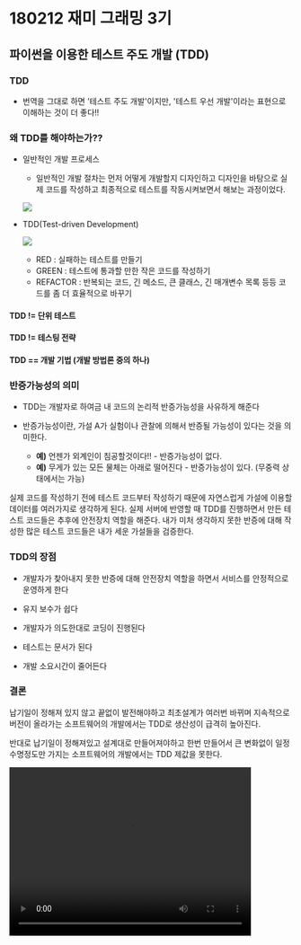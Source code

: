 # 180212 재미 그래밍 3기 

## 파이썬을 이용한 테스트 주도 개발 (TDD)

### TDD

- 번역을 그대로 하면 '테스트 주도 개발'이지만, '테스트 우선 개발'이라는 표현으로 이해하는 것이 더 좋다!!

### 왜 TDD를 해야하는가??

- 일반적인 개발 프로세스 

	- 일반적인 개발 절차는 먼저 어떻게 개발할지 디자인하고 디자인을 바탕으로 실제 코드를 작성하고 최종적으로 테스트를 작동시켜보면서 해보는 과정이었다.

	![](https://nesoy.github.io/assets/posts/20170131/1.PNG)

- TDD(Test-driven Development)

	![](https://nesoy.github.io/assets/posts/20170131/2.gif)
	
	- RED : 실패하는 테스트를 만들기
	- GREEN : 테스트에 통과할 만한 작은 코드를 작성하기
	- REFACTOR : 반복되는 코드, 긴 메소드, 큰 클래스, 긴 매개변수 목록 등등 코드를 좀 더 효율적으로 바꾸기

#### TDD != 단위 테스트
#### TDD != 테스팅 전략

#### TDD == 개발 기법 (개발 방법론 중의 하나)

### 반증가능성의 의미

- TDD는 개발자로 하여금 내 코드의 논리적 반증가능성을 사유하게 해준다 

- 반증가능성이란, 가설 A가 실험이나 관찰에 의해서 반증될 가능성이 있다는 것을 의미한다. 
	
	- **예)** 언젠가 외계인이 침공할것이다!! - 반증가능성이 없다.
	- **예)** 무게가 있는 모든 물체는 아래로 떨어진다 - 반증가능성이 있다. (무중력 상태에서는 가능)
	
	
실제 코드를 작성하기 전에 테스트 코드부터 작성하기 때문에 자연스럽게 가설에 이용할 데이터를 여러가지로 생각하게 된다. 실제 서버에 반영할 때 TDD를 진행하면서 만든 테스트 코드들은 추후에 안전장치 역할을 해준다. 내가 미처 생각하지 못한 반증에 대해 작성한 많은 테스트 코드들은 내가 세운 가설들을 검증한다. 

### TDD의 장점
	
- 개발자가 찾아내지 못한 반증에 대해 안전장치 역할을 하면서 서비스를 안정적으로 운영하게 한다

- 유지 보수가 쉽다 

- 개발자가 의도한대로 코딩이 진행된다 

- 테스트는 문서가 된다 

- 개발 소요시간이 줄어든다 

	
### 결론

납기일이 정해져 있지 않고 끝없이 발전해야하고 최초설계가 여러번 바뀌며 지속적으로 버전이 올라가는 소프트웨어의 개발에서는 TDD로 생산성이 급격히 높아진다.

반대로 납기일이 정해져있고 설계대로 만들어져야하고 한번 만들어서 큰 변화없이 일정 수명정도만 가지는 소프트웨어의 개발에서는 TDD 제값을 못한다.

<video width="430" height="300" autoplay loop mute ="1" controls>
  <source src="https://img-9gag-fun.9cache.com/photo/arO9ge6_460sv.mp4" type="video/mp4">
</video>



	
